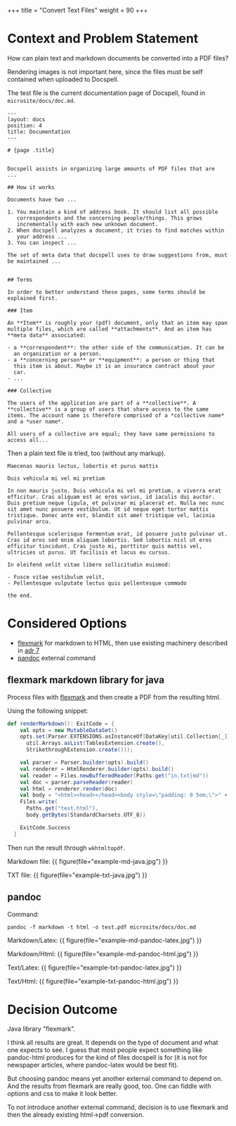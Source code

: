 +++
title = "Convert Text Files"
weight = 90
+++

# Context and Problem Statement

How can plain text and markdown documents be converted into a PDF
files?

Rendering images is not important here, since the files must be self
contained when uploaded to Docspell.

The test file is the current documentation page of Docspell, found in
`microsite/docs/doc.md`.

```
---
layout: docs
position: 4
title: Documentation
---

# {page .title}


Docspell assists in organizing large amounts of PDF files that are
...

## How it works

Documents have two ...

1. You maintain a kind of address book. It should list all possible
   correspondents and the concerning people/things. This grows
   incrementally with each new unknown document.
2. When docspell analyzes a document, it tries to find matches within
   your address ...
3. You can inspect ...

The set of meta data that docspell uses to draw suggestions from, must
be maintained ...


## Terms

In order to better understand these pages, some terms should be
explained first.

### Item

An **Item** is roughly your (pdf) document, only that an item may span
multiple files, which are called **attachments**. And an item has
**meta data** associated:

- a **correspondent**: the other side of the communication. It can be
  an organization or a person.
- a **concerning person** or **equipment**: a person or thing that
  this item is about. Maybe it is an insurance contract about your
  car.
- ...

### Collective

The users of the application are part of a **collective**. A
**collective** is a group of users that share access to the same
items. The account name is therefore comprised of a *collective name*
and a *user name*.

All users of a collective are equal; they have same permissions to
access all...
```

Then a plain text file is tried, too (without any markup).

```
Maecenas mauris lectus, lobortis et purus mattis

Duis vehicula mi vel mi pretium

In non mauris justo. Duis vehicula mi vel mi pretium, a viverra erat efficitur. Cras aliquam est ac eros varius, id iaculis dui auctor. Duis pretium neque ligula, et pulvinar mi placerat et. Nulla nec nunc sit amet nunc posuere vestibulum. Ut id neque eget tortor mattis tristique. Donec ante est, blandit sit amet tristique vel, lacinia pulvinar arcu.

Pellentesque scelerisque fermentum erat, id posuere justo pulvinar ut.
Cras id eros sed enim aliquam lobortis. Sed lobortis nisl ut eros
efficitur tincidunt. Cras justo mi, porttitor quis mattis vel,
ultricies ut purus. Ut facilisis et lacus eu cursus.

In eleifend velit vitae libero sollicitudin euismod:

- Fusce vitae vestibulum velit,
- Pellentesque vulputate lectus quis pellentesque commodo

the end.
```


# Considered Options

* [flexmark](https://github.com/vsch/flexmark-java) for markdown to
  HTML, then use existing machinery described in [adr
  7](@/docs/dev/adr/0007_convert_html_files.md)
* [pandoc](https://pandoc.org/) external command


## flexmark markdown library for java

Process files with [flexmark](https://github.com/vsch/flexmark-java)
and then create a PDF from the resulting html.

Using the following snippet:

``` scala
def renderMarkdown(): ExitCode = {
    val opts = new MutableDataSet()
    opts.set(Parser.EXTENSIONS.asInstanceOf[DataKey[util.Collection[_]]],
      util.Arrays.asList(TablesExtension.create(),
      StrikethroughExtension.create()));

    val parser = Parser.builder(opts).build()
    val renderer = HtmlRenderer.builder(opts).build()
    val reader = Files.newBufferedReader(Paths.get("in.txt|md"))
    val doc = parser.parseReader(reader)
    val html = renderer.render(doc)
    val body = "<html><head></head><body style=\"padding: 0 5em;\">" + html + "</body></html>"
    Files.write(
      Paths.get("test.html"),
      body.getBytes(StandardCharsets.UTF_8))

    ExitCode.Success
  }
```

Then run the result through `wkhtmltopdf`.

Markdown file:
{{ figure(file="example-md-java.jpg") }}

TXT file:
{{ figure(file="example-txt-java.jpg") }}


## pandoc

Command:

```
pandoc -f markdown -t html -o test.pdf microsite/docs/doc.md
```

Markdown/Latex:
{{ figure(file="example-md-pandoc-latex.jpg") }}

Markdown/Html:
{{ figure(file="example-md-pandoc-html.jpg") }}

Text/Latex:
{{ figure(file="example-txt-pandoc-latex.jpg") }}

Text/Html:
{{ figure(file="example-txt-pandoc-html.jpg") }}


# Decision Outcome

Java library "flexmark".

I think all results are great. It depends on the type of document and
what one expects to see. I guess that most people expect something
like pandoc-html produces for the kind of files docspell is for (it is
not for newspaper articles, where pandoc-latex would be best fit).

But choosing pandoc means yet another external command to depend on.
And the results from flexmark are really good, too. One can fiddle
with options and css to make it look better.

To not introduce another external command, decision is to use flexmark
and then the already existing html->pdf conversion.
